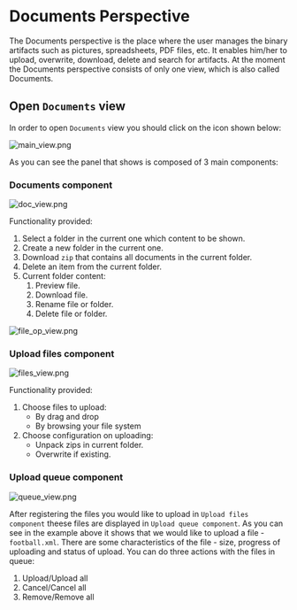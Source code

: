 # Documents Perspective 

The Documents perspective is the place where the user manages the binary artifacts such as pictures, spreadsheets, PDF files, etc. It enables him/her to upload, overwrite, download, delete and search for artifacts.
At the moment the Documents perspective consists of only one view, which is also called Documents.

## Open `Documents` view
In order to open `Documents` view you should click on the icon shown below:

 ![main_view.png](https://imgur.com/yLMqMir.png)


As you can see the panel that shows is composed of 3 main components:

### Documents component

 ![doc_view.png](https://imgur.com/jYWAryh.png)

Functionality provided:
 1. Select a folder in the current one which content to be shown.
 2. Create a new folder in the current one.
 3. Download `zip` that contains all documents in the current folder.
 4. Delete an item from the current folder.
 5. Current folder content: 
    1. Preview file.
    2. Download file.
    3. Rename file or folder.
    4. Delete file or folder.

 ![file_op_view.png](https://imgur.com/bBOTjZQ.png)


### Upload files component
 ![files_view.png](https://imgur.com/pnqm7nc.png)

Functionality provided:
1. Choose files to upload:
    * By drag and drop
    * By browsing your file system
2. Choose configuration on uploading:
    * Unpack zips in current folder.
    * Overwrite if existing.


### Upload queue component
 ![queue_view.png](https://imgur.com/KuGwyuG.png)

 After registering the files you would like to upload in `Upload files component` theese files are displayed in `Upload queue component`. As you can see in the example above it shows that we would like to upload a file - `football.xml`. There are some characteristics of the file - size, progress of uploading and status of upload. You can do three actions with the files in queue:
  1. Upload/Upload all
  2. Cancel/Cancel all
  3. Remove/Remove all

